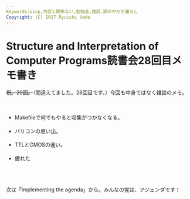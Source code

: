 ```yaml
---
Keywords:sicp,内容と関係ない,勉強会,雑談,頭の中だだ漏らし
Copyright: (C) 2017 Ryuichi Ueda
---
```


# Structure and Interpretation of Computer Programs読書会28回目メモ書き
<s>祝。20回。</s>（間違えてました。28回目です。）今回も中身ではなく雑談のメモ。<br />
<br />
<ul><br />
 <li>Makefileで何でもやると収集がつかなくなる。</li><br />
 <li>バリコンの思い出。</li><br />
 <li>TTLとCMOSの違い。</li><br />
 <li>疲れた</li><br />
</ul><br />
<br />
次は「Implementing the agenda」から。みんなの党は、アジェンダです！
